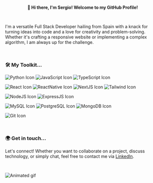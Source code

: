 <!--
**sergiolopezsouto/sergiolopezsouto** is a ✨ _special_ ✨ repository because its `README.md` (this file) appears on your GitHub profile.

Here are some ideas to get you started:

- 🔭 I’m currently working on ...
- 🌱 I’m currently learning ...
- 👯 I’m looking to collaborate on ...
- 🤔 I’m looking for help with ...
- 💬 Ask me about ...
- 📫 How to reach me: ...
- 😄 Pronouns: ...
- ⚡ Fun fact: ...
-->

<br/>

<p align="center">
  <strong>👋 Hi there, I'm Sergio! Welcome to my GitHub Profile!</strong>
</p>

<br/>

I'm a versatile Full Stack Developer hailing from Spain with a knack for turning ideas into code and a love for creativity and problem-solving. 
Whether it's crafting a responsive website or implementing a complex algorithm, I am always up for the challenge.

<br/>

### 🛠️ My Toolkit...

![Python Icon](https://img.shields.io/badge/Python-FFD43B?style=for-the-badge&logo=python&logoColor=blue) 
![JavaScript Icon](https://img.shields.io/badge/JavaScript-323330?style=for-the-badge&logo=javascript&logoColor=F7DF1E) 
![TypeScript Icon](https://img.shields.io/badge/TypeScript-007ACC?style=for-the-badge&logo=typescript&logoColor=white) 

![React Icon](https://img.shields.io/badge/React-20232A?style=for-the-badge&logo=react&logoColor=61DAFB) 
![ReactNative Icon](https://img.shields.io/badge/React_Native-20232A?style=for-the-badge&logo=react&logoColor=61DAFB) 
![NextJS Icon](https://img.shields.io/badge/next.js-000000?style=for-the-badge&logo=nextdotjs&logoColor=white) 
![Tailwind Icon](https://img.shields.io/badge/Tailwind_CSS-38B2AC?style=for-the-badge&logo=tailwind-css&logoColor=white) 

![NodeJS Icon](https://img.shields.io/badge/Node.js-339933?style=for-the-badge&logo=nodedotjs&logoColor=white) 
![ExpressJS Icon](https://img.shields.io/badge/Express.js-000000?style=for-the-badge&logo=express&logoColor=white) 

![MySQL Icon](https://img.shields.io/badge/MySQL-005C84?style=for-the-badge&logo=mysql&logoColor=white) 
![PostgreSQL Icon](https://img.shields.io/badge/PostgreSQL-316192?style=for-the-badge&logo=postgresql&logoColor=white) 
![MongoDB Icon](https://img.shields.io/badge/MongoDB-4EA94B?style=for-the-badge&logo=mongodb&logoColor=white) 

![Git Icon](https://img.shields.io/badge/GIT-E44C30?style=for-the-badge&logo=git&logoColor=white)

<br/>

<!--
### 💡 Currently...

I am currently exploring the realms of [Tech you're learning]. Really excited about the possibilities that [Tech you're learning] opens up!

<br/>

### 📚 I’m looking to collaborate on...

Open to collaborating on innovative projects that utilize my skills. Particularly interested in [Your interests].

<br/>

### 💼 Experience...

I've had the privilege of working at (or: I'm currently working at) [Your Current Job or Your Previous Job]

<br/>
-->


### 🌍 Get in touch...

Let's connect! Whether you want to collaborate on a project, discuss technology, or simply chat, feel free to contact me via [LinkedIn](https://www.linkedin.com/in/sergiolopezsouto/).

<br/>

![Animated gif](https://media.giphy.com/media/LmNwrBhejkK9EFP504/giphy.gif)
